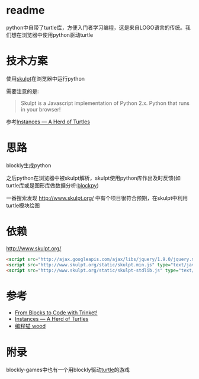 # readme
python中自带了turtle库，方便入门者学习编程，这是来自LOGO语言的传统。我们想在浏览器中使用python驱动turtle

# 技术方案
使用[skulpt](https://github.com/skulpt/skulpt)在浏览器中运行python

需要注意的是:

> Skulpt is a Javascript implementation of Python 2.x. Python that runs in your browser!

参考[Instances — A Herd of Turtles](http://interactivepython.org/runestone/static/thinkcspy/PythonTurtle/InstancesAHerdofTurtles.html)


# 思路

blockly生成python

之后python在浏览器中被skulpt解析，skulpt使用python库作出及时反馈(如turtle库或是图形库做数据分析:[blockpy](https://github.com/RealTimeWeb/blockpy))

一番搜索发现 http://www.skulpt.org/ 中有个项目很符合预期，在skulpt中利用turtle模块绘图

# 依赖
http://www.skulpt.org/

```html
<script src="http://ajax.googleapis.com/ajax/libs/jquery/1.9.0/jquery.min.js" type="text/javascript"></script> 
<script src="http://www.skulpt.org/static/skulpt.min.js" type="text/javascript"></script> 
<script src="http://www.skulpt.org/static/skulpt-stdlib.js" type="text/javascript"></script> 
```

# 参考
*  [From Blocks to Code with Trinket!](https://hourofpython.trinket.io/from-blocks-to-code-with-trinket#/blocks/dragging-and-dropping)
*  [Instances — A Herd of Turtles](http://interactivepython.org/runestone/static/thinkcspy/PythonTurtle/InstancesAHerdofTurtles.html)
*  [编程猫 wood](https://wood.codemao.cn/)

# 附录
blockly-games中也有一个用blockly驱动[turtle](https://blockly-games.appspot.com/turtle)的游戏